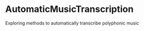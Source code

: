 AutomaticMusicTranscription
===========================

Exploring methods to automatically transcribe polyphonic music
